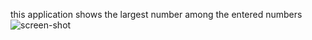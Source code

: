 this application shows the largest number among the entered numbers
![screen-shot](https://github.com/fhimi/Flutter_Project/assets/52172305/dc0b60c4-4147-48fa-b8bb-3b9ddffef452)
